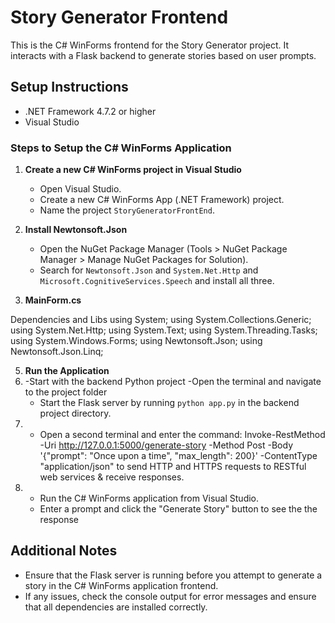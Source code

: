 # Story Generator Frontend

This is the C# WinForms frontend for the Story Generator project. It interacts with a Flask backend to generate stories based on user prompts.

## Setup Instructions


- .NET Framework 4.7.2 or higher
- Visual Studio

### Steps to Setup the C# WinForms Application

1. **Create a new C# WinForms project in Visual Studio**

    - Open Visual Studio.
    - Create a new C# WinForms App (.NET Framework) project.
    - Name the project `StoryGeneratorFrontEnd`.

2. **Install Newtonsoft.Json**

    - Open the NuGet Package Manager (Tools > NuGet Package Manager > Manage NuGet Packages for Solution).
    - Search for `Newtonsoft.Json`  and `System.Net.Http` and `Microsoft.CognitiveServices.Speech` and install all three.

3. **MainForm.cs**

 Dependencies and Libs
   using System;
    using System.Collections.Generic;
    using System.Net.Http;
    using System.Text;
    using System.Threading.Tasks;
    using System.Windows.Forms;
    using Newtonsoft.Json;
    using Newtonsoft.Json.Linq;


5. **Run the Application**
1. 
    -Start with the backend Python project
    -Open the terminal and navigate to the project folder
    - Start the Flask server by running `python app.py` in the backend project directory.
2.
    - Open a second terminal and enter the command: Invoke-RestMethod -Uri http://127.0.0.1:5000/generate-story -Method Post -Body '{"prompt": "Once upon a time", "max_length": 200}' -ContentType "application/json"
     to send HTTP and HTTPS requests to RESTful web services & receive responses.
3.
    - Run the C# WinForms application from Visual Studio.
    - Enter a prompt and click the "Generate Story" button to see the the response

## Additional Notes

- Ensure that the Flask server is running before you attempt to generate a story in the C# WinForms application frontend.
- If any issues, check the console output for error messages and ensure that all dependencies are installed correctly.
